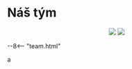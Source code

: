 # Náš tým

<p align="center">
<a href="https://hits.seeyoufarm.com"><img src="https://hits.seeyoufarm.com/api/count/incr/badge.svg?url=https%3A%2F%2Fgithub.com%2FRoboticsBrno%2FOur-team&count_bg=%2379C83D&title_bg=%23555555&icon=&icon_color=%23E7E7E7&title=views&edge_flat=true"/></a>
<img src="https://img.shields.io/github/license/RoboticsBrno/Our-team?style=flat-square">
</p>

--8<-- "team.html"

a

[//]: # (--8<-- "https://raw.githubusercontent.com/RoboticsBrno/Our-team/main/team.html")